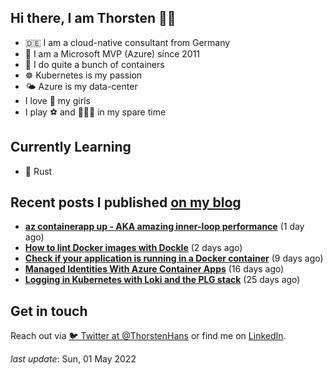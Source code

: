 ## Hi there, I am Thorsten 👋🏼

- 🇩🇪 I am a cloud-native consultant from Germany
- 🔷 I am a Microsoft MVP (Azure) since 2011
- 🐳 I do quite a bunch of containers
- ☸️ Kubernetes is my passion
- 🌤 Azure is my data-center
- I love 💞 my girls
- I play ⚽️ and 🏃🏻‍♂️ in my spare time

## Currently Learning

- 🦀 Rust

## Recent posts I published [on my blog](https://thorsten-hans.com)

- **[az containerapp up - AKA amazing inner-loop performance](https://thorsten-hans.com/az-containerapp-aka-amazing-loop-performance/)** (1 day ago)
- **[How to lint Docker images with Dockle](https://thorsten-hans.com/lint-docker-images-with-dockle/)** (2 days ago)
- **[Check if your application is running in a Docker container](https://thorsten-hans.com/check-if-application-is-running-in-docker-container/)** (9 days ago)
- **[Managed Identities With Azure Container Apps](https://thorsten-hans.com/managed-identities-with-azure-container-apps/)** (16 days ago)
- **[Logging in Kubernetes with Loki and the PLG stack](https://thorsten-hans.com/logging-in-kubernetes-with-loki-and-plg-stack/)** (25 days ago)

## Get in touch

Reach out via [🐦 Twitter at @ThorstenHans](https://twitter.com/ThorstenHans) or find me on [LinkedIn](https://linkedin.com/in/ThorstenHans).

_last update_: Sun, 01 May 2022
